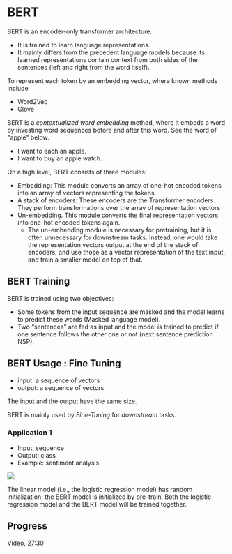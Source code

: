 # BERT

BERT is an encoder-only transformer architecture. 
+ It is trained to learn language representations. 
+ It mainly differs from the precedent language models because its learned representations contain context from both sides of the sentences (left and right from the word itself). 


To represent each token by an embedding vector, where known methods include
+ Word2Vec
+ Glove

BERT is a *contextualized word embedding* method, where it embeds a word by investing word sequences before and after this word. See the word of "apple" below. 
+ I want to each an apple. 
+ I want to buy an apple watch. 


On a high level, BERT consists of three modules:

+ Embedding: This module converts an array of one-hot encoded tokens into an array of vectors representing the tokens.
+ A stack of encoders: These encoders are the Transformer encoders. They perform transformations over the array of representation vectors
+ Un-embedding. This module converts the final representation vectors into one-hot encoded tokens again.
    + The un-embedding module is necessary for pretraining, but it is often unnecessary for downstream tasks. Instead, one would take the representation vectors output at the end of the stack of encoders, and use those as a vector representation of the text input, and train a smaller model on top of that. 



## BERT Training

BERT is trained using two objectives:
+ Some tokens from the input sequence are masked and the model learns to predict these words (Masked language model).
+ Two “sentences” are fed as input and the model is trained to predict if one sentence follows the other one or not (next sentence prediction NSP).


## BERT Usage : Fine Tuning

+ input: a sequence of vectors
+ output: a sequence of vectors

The input and the output have the same size.  

BERT is mainly used by *Fine-Tuning* for *downstream* tasks. 

### Application 1

+ Input: sequence
+ Output: class
+ Example: sentiment analysis

![](https://miro.medium.com/v2/resize:fit:720/format:webp/1*nB3Ltz0FuRqORe9lWJMfXA.png)

The linear model (i.e., the logistic regression model) has random initialization; the BERT model is initialized by pre-train. Both the logistic regression model and the BERT model will be trained together. 



## Progress

[Video, 27:30](https://www.youtube.com/watch?v=gh0hewYkjgo&list=PLJV_el3uVTsMhtt7_Y6sgTHGHp1Vb2P2J&index=19)